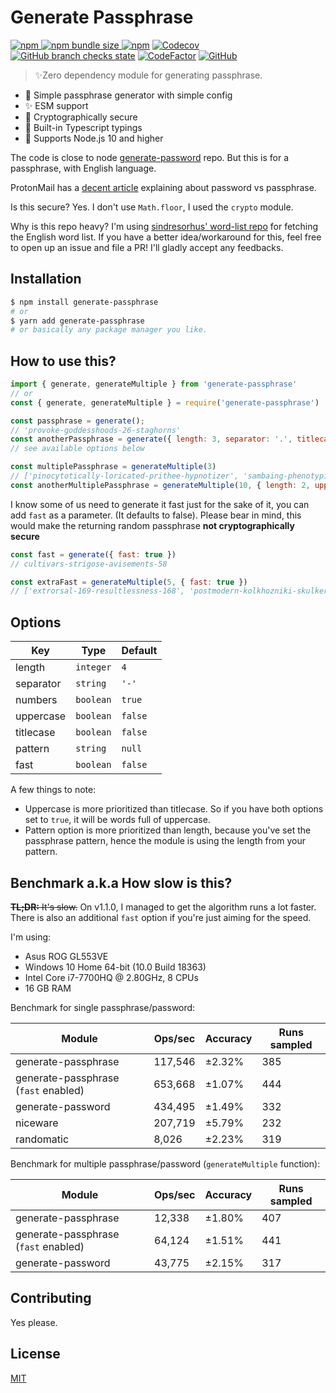 # Generate Passphrase

[![npm](https://img.shields.io/npm/v/generate-passphrase?style=flat-square) ![npm bundle size](https://img.shields.io/bundlephobia/min/generate-passphrase?style=flat-square) ![npm](https://img.shields.io/npm/dm/generate-passphrase?style=flat-square)](https://www.npmjs.com/package/generate-passphrase) [![Codecov](https://img.shields.io/codecov/c/github/aldy505/generate-passphrase?style=flat-square)](https://codecov.io/gh/aldy505/generate-passphrase) [![GitHub branch checks state](https://img.shields.io/github/checks-status/aldy505/generate-passphrase/master?style=flat-square)](https://github.com/aldy505/generate-passphrase/actions) [![CodeFactor](https://www.codefactor.io/repository/github/aldy505/generate-passphrase/badge)](https://www.codefactor.io/repository/github/aldy505/generate-passphrase) [![GitHub](https://img.shields.io/github/license/aldy505/generate-passphrase?style=flat-square)](https://github.com/aldy505/generate-passphrase/blob/master/LICENSE)

> ✨Zero dependency module for generating passphrase.

* 🚀 Simple passphrase generator with simple config
* ✨ ESM support
* 🔑 Cryptographically secure
* 📕 Built-in Typescript typings
* 🎊 Supports Node.js 10 and higher

The code is close to node [generate-password](https://github.com/brendanashworth/generate-password) repo. But this is for a passphrase, with English language.

ProtonMail has a [decent article](https://protonmail.com/blog/protonmail-com-blog-password-vs-passphrase/) explaining about password vs passphrase. 

Is this secure? Yes. I don't use `Math.floor`, I used the `crypto` module.

Why is this repo heavy? I'm using [sindresorhus' word-list repo](https://github.com/sindresorhus/word-list) for fetching the English word list. If you have a better idea/workaround for this, feel free to open up an issue and file a PR! I'll gladly accept any feedbacks.

## Installation
```bash
$ npm install generate-passphrase
# or
$ yarn add generate-passphrase
# or basically any package manager you like.
```

## How to use this? 

```js
import { generate, generateMultiple } from 'generate-passphrase'
// or
const { generate, generateMultiple } = require('generate-passphrase')

const passphrase = generate();
// 'provoke-goddesshoods-26-staghorns'
const anotherPassphrase = generate({ length: 3, separator: '.', titlecase: true }) 
// see available options below

const multiplePassphrase = generateMultiple(3)
// ['pinocytotically-loricated-prithee-hypnotizer', 'sambaing-phenotypically-singlesticks-239', ... ]
const anotherMultiplePassphrase = generateMultiple(10, { length: 2, uppercase: true, numbers: false })
```

I know some of us need to generate it fast just for the sake of it, you can add `fast` as a parameter. (It defaults to false). Please bear in mind, this would make the returning random passphrase **not cryptographically secure**

```js
const fast = generate({ fast: true })
// cultivars-strigose-avisements-58

const extraFast = generateMultiple(5, { fast: true })
// ['extrorsal-169-resultlessness-168', 'postmodern-kolkhozniki-skulkers-99', ... ]
```

## Options

| Key | Type | Default |
| --- | --- | --- |
| length | `integer` | `4` |
| separator | `string` | `'-'` |
| numbers | `boolean` | `true` |
| uppercase | `boolean` | `false` |
| titlecase | `boolean` | `false` |
| pattern | `string` | `null` |
| fast | `boolean` | `false` |

A few things to note:
 * Uppercase is more prioritized than titlecase. So if you have both options set to `true`, it will be words full of uppercase.
 * Pattern option is more prioritized than length, because you've set the passphrase pattern, hence the module is using the length from your pattern.

## Benchmark a.k.a How slow is this?

~~**TL;DR:** It's slow.~~ On v1.1.0, I managed to get the algorithm runs a lot faster. There is also an additional `fast` option if you're just aiming for the speed.

I'm using:
* Asus ROG GL553VE
* Windows 10 Home 64-bit (10.0 Build 18363)
* Intel Core i7-7700HQ @ 2.80GHz, 8 CPUs
* 16 GB RAM

Benchmark for single passphrase/password:

| Module | Ops/sec | Accuracy | Runs sampled |
| --- | --- | --- | --- |
| generate-passphrase | 117,546 | ±2.32% | 385 |
| generate-passphrase (`fast` enabled) | 653,668 | ±1.07% | 444 |
| generate-password | 434,495 | ±1.49% | 332 |
| niceware | 207,719 | ±5.79% | 232 | 
| randomatic | 8,026 | ±2.23% | 319 |

Benchmark for multiple passphrase/password (`generateMultiple` function):

| Module | Ops/sec | Accuracy | Runs sampled |
| --- | --- | --- | --- |
| generate-passphrase | 12,338 | ±1.80% | 407 |
| generate-passphrase (`fast` enabled) | 64,124 | ±1.51% | 441 |
| generate-password | 43,775 | ±2.15% | 317 |

## Contributing

Yes please.

## License

[MIT](https://github.com/aldy505/generate-passphrase/blob/master/LICENSE)

